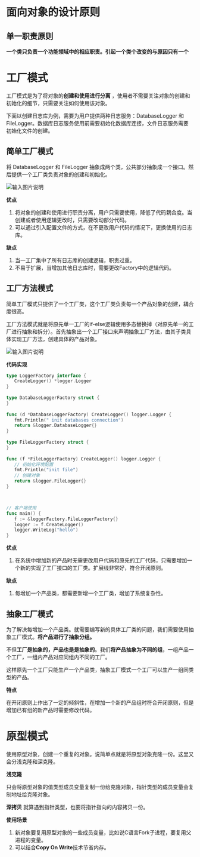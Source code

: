 # 面向对象的设计原则

## 单一职责原则

**一个类只负责一个功能领域中的相应职责。引起一个类个改变的与原因只有一个**



# 工厂模式


工厂模式是为了将对象的**创建和使用进行分离** ，使用者不需要关注对象的创建和初始化的细节，只需要关注如何使用该对象。

下面以创建日志库为例，需要为用户提供两种日志服务：DatabaseLogger 和 FileLogger。数据库日志服务使用前需要初始化数据库连接，文件日志服务需要初始化文件的创建。

## 简单工厂模式

将 DatabaseLogger 和 FileLogger 抽象成两个类，公共部分抽象成一个接口。然后提供一个工厂类负责对象的创建和初始化。


![输入图片说明](https://raw.githubusercontent.com/GTianLuo/-/master/imgs/30CkAqjt2cXB3z87.png)

**优点**

1. 将对象的创建和使用进行职责分离，用户只需要使用，降低了代码耦合度。当创建或者使用逻辑更改时，只需要改动部分代码。
2. 可以通过引入配置文件的方式，在不更改用户代码的情况下，更换使用的日志库。


**缺点**

1. 当一工厂集中了所有日志库的创建逻辑，职责过重。
2. 不易于扩展，当增加其他日志库时，需要更改Factory中的逻辑代码。



## 工厂方法模式

简单工厂模式只提供了一个工厂类，这个工厂类负责每一个产品对象的创建，耦合度很高。

工厂方法模式就是将原先单一工厂的if-else逻辑使用多态替换掉（对原先单一的工厂进行抽象和拆分）。首先抽象出一个工厂接口来声明抽象工厂方法，由其子类具体实现工厂方法，创建具体的产品对象。

![输入图片说明](https://raw.githubusercontent.com/GTianLuo/-/master/imgs/fnqceslyKstx3PLs.png)

**代码实现**

```go
type LoggerFactory interface {  
   CreateLogger() *logger.Logger  
}  
  
type DatabaseLoggerFactory struct {  
}  
  
func (d *DatabaseLoggerFactory) CreateLogger() logger.Logger {  
   fmt.Println(" init databases connection")  
   return &logger.DatabaseLogger{}  
}  
  
type FileLoggerFactory struct {  
}  
  
func (f *FileLoggerFactory) CreateLogger() logger.Logger {  
   // 初始化环境配置  
   fmt.Println("init file")  
   // 创建对象  
   return &logger.FileLogger{}  
}



// 客户端使用
func main() {  
   f := &loggerFactory.FileLoggerFactory{}  
   logger := f.CreateLogger()  
   logger.WriteLog("hello")  
}
```


**优点**

1. 在系统中增加新的产品时无需更改用户代码和原先的工厂代码，只需要增加一个新的实现了工厂接口的工厂类。扩展线非常好，符合开闭原则。


**缺点**

1. 每增加一个产品类，都需要新增一个工厂类，增加了系统复杂性。



## 抽象工厂模式


为了解决每增加一个产品类。就需要编写新的具体工厂类的问题，我们需要使用抽象工厂模式。**将产品进行了抽象分组。**

不但**工厂是抽象的，产品也是是抽象的**。我们**将产品抽象为不同的组**，一组产品一个工厂，一组内产品对应同组内不同的工厂。

这样原先一个工厂只能生产一个产品类，抽象工厂模式一个工厂可以生产一组同类型的产品。



**特点**

在开闭原则上作出了一定的倾斜性，在增加一个新的产品组时符合开闭原则，但是增加已有组的新产品时需要修改代码。



# 原型模式

使用原型对象，创建一个重复的对象。说简单点就是将原型对象克隆一份。这里又会分浅克隆和深克隆。

**浅克隆**

只会将原型对象的值类型成员变量复制一份给克隆对象，指针类型的成员变量会复制地址给克隆对象。

**深拷贝**
就算遇到指针类型，也要将指针指向的内容拷贝一份。


**使用场景**
1. 新对象要复用原型对象的一些成员变量，比如说C语言Fork子进程，要复用父进程的变量。
2. 可以结合**Copy On Write**技术节省内存。











